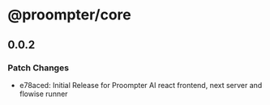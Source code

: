 # @proompter/core

## 0.0.2

### Patch Changes

- e78aced: Initial Release for Proompter AI react frontend, next server and flowise runner
